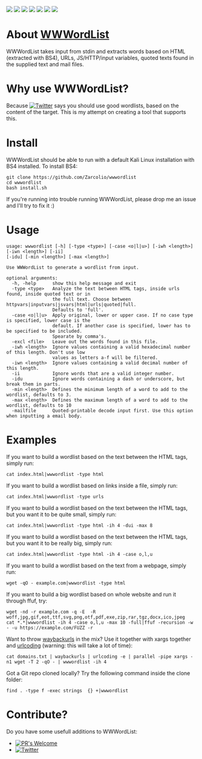 ![](https://img.shields.io/github/license/Zarcolio/wwwordlist) ![](https://img.shields.io/github/stars/Zarcolio/wwwordlist) ![](https://img.shields.io/github/forks/Zarcolio/wwwordlist) ![](https://img.shields.io/github/issues/Zarcolio/wwwordlist) ![](https://img.shields.io/github/issues-closed-raw/Zarcolio/wwwordlist) ![](https://img.shields.io/github/issues-pr/Zarcolio/wwwordlist) ![](https://img.shields.io/github/issues-pr-closed-raw/Zarcolio/wwwordlist)
 
# About [WWWordList](https://github.com/Zarcolio/wwwordlist)
WWWordList takes input from stdin and extracts words based on HTML (extracted with BS4), URLs, JS/HTTP/input variables, quoted texts found in the supplied text and mail files.

# Why use WWWordList?
Because [![Twitter](https://img.shields.io/twitter/url/https/twitter.com/stokfredrik.svg?style=social&label=Stök)](https://twitter.com/stokfredrik) says you should use good wordlists, based on the content of the target. This is my attempt on creating a tool that supports this.

# Install
WWWordList should be able to run with a default Kali Linux installation with BS4 installed. To install BS4:
```
git clone https://github.com/Zarcolio/wwwordlist
cd wwwordlist
bash install.sh
```
If you're running into trouble running WWWordList, please drop me an issue and I'll try to fix it :)

# Usage
```
usage: wwwordlist [-h] [-type <type>] [-case <o|l|u>] [-iwh <length>] [-iwn <length>] [-ii] 
[-idu] [-min <length>] [-max <length>]

Use WWWordList to generate a wordlist from input.

optional arguments:
  -h, -help      show this help message and exit
  -type <type>   Analyze the text between HTML tags, inside urls found, inside quoted text or in
                 the full text. Choose between httpvars|inputvars|jsvars|html|urls|quoted|full.
                 Defaults to 'full'.
  -case <o|l|u>  Apply original, lower or upper case. If no case type is specified, lower case is the
                 default. If another case is specified, lower has to be specified to be included.
                 Spearate by comma's.
  -excl <file>   Leave out the words found in this file.
  -iwh <length>  Ignore values containing a valid hexadecimal number of this length. Don't use low 
                 values as letters a-f will be filtered.
  -iwn <length>  Ignore values containing a valid decimal number of this length.
  -ii            Ignore words that are a valid integer number.
  -idu           Ignore words containing a dash or underscore, but break them in parts.
  -min <length>  Defines the minimum length of a word to add to the wordlist, defaults to 3.
  -max <length>  Defines the maximum length of a word to add to the wordlist, defaults to 10
  -mailfile      Quoted-printable decode input first. Use this option when inputting a email body.
```

# Examples
If you want to build a wordlist based on the text between the HTML tags, simply run:
```
cat index.html|wwwordlist -type html
```
If you want to build a wordlist based on links inside a file, simply run:
```
cat index.html|wwwordlist -type urls
```
If you want to build a wordlist based on the text between the HTML tags, but you want it to be quite small, simply run:
```
cat index.html|wwwordlist -type html -ih 4 -dui -max 8
```
If you want to build a wordlist based on the text between the HTML tags, but you want it to be really big, simply run:
```
cat index.html|wwwordlist -type html -ih 4 -case o,l,u
```
If you want to build a wordlist based on the text from a webpage, simply run:
```
wget -qO - example.com|wwwordlist -type html
```
If you want to build a big wordlist based on whole website and run it through ffuf, try:
```
wget -nd -r example.com -q -E  -R woff,jpg,gif,eot,ttf,svg,png,otf,pdf,exe,zip,rar,tgz,docx,ico,jpeg
cat *.*|wwwordlist -ih 4 -case o,l,u -max 10 -full|ffuf -recursion -w - -u https://example.com/FUZZ -r
```
Want to throw [waybackurls](https://github.com/tomnomnom/waybackurls) in the mix? Use it together with xargs together and [urlcoding](https://github.com/Zarcolio/urlcoding) (warning: this will take a lot of time):
```
cat domains.txt | waybackurls | urlcoding -e | parallel -pipe xargs -n1 wget -T 2 -qO - | wwwordlist -ih 4
```
Got a Git repo cloned locally? Try the following command inside the clone folder:
```
find . -type f -exec strings  {} +|wwwordlist
```

# Contribute?
Do you have some usefull additions to WWWordList:

* [![PR's Welcome](https://img.shields.io/badge/PRs-welcome-brightgreen.svg?style=flat)](https://github.com/Zarcolio/wwwordlist/pulls) 
* [![Twitter](https://img.shields.io/twitter/url/https/twitter.com/zarcolio.svg?style=social&label=Contact%20me)](https://twitter.com/zarcolio)

